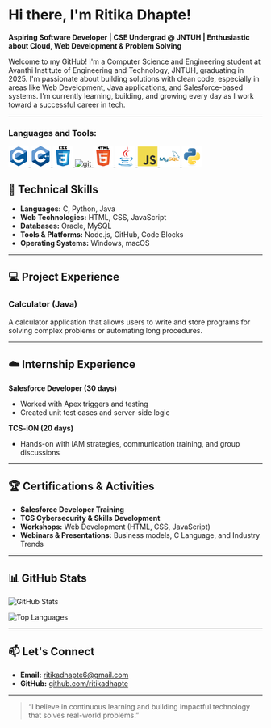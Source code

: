 # Hi there, I'm Ritika Dhapte!

**Aspiring Software Developer | CSE Undergrad @ JNTUH | Enthusiastic about Cloud, Web Development & Problem Solving**

Welcome to my GitHub! I'm a Computer Science and Engineering student at Avanthi Institute of Engineering and Technology, JNTUH, graduating in 2025. I'm passionate about building solutions with clean code, especially in areas like Web Development, Java applications, and Salesforce-based systems. I'm currently learning, building, and growing every day as I work toward a successful career in tech.

---
<h3 align="left">Languages and Tools:</h3>
<p align="left"> <a href="https://www.cprogramming.com/" target="_blank" rel="noreferrer"> <img src="https://raw.githubusercontent.com/devicons/devicon/master/icons/c/c-original.svg" alt="c" width="40" height="40"/> </a> <a href="https://www.w3schools.com/cpp/" target="_blank" rel="noreferrer"> <img src="https://raw.githubusercontent.com/devicons/devicon/master/icons/cplusplus/cplusplus-original.svg" alt="cplusplus" width="40" height="40"/> </a> <a href="https://www.w3schools.com/css/" target="_blank" rel="noreferrer"> <img src="https://raw.githubusercontent.com/devicons/devicon/master/icons/css3/css3-original-wordmark.svg" alt="css3" width="40" height="40"/> </a> <a href="https://git-scm.com/" target="_blank" rel="noreferrer"> <img src="https://www.vectorlogo.zone/logos/git-scm/git-scm-icon.svg" alt="git" width="40" height="40"/> </a> <a href="https://www.w3.org/html/" target="_blank" rel="noreferrer"> <img src="https://raw.githubusercontent.com/devicons/devicon/master/icons/html5/html5-original-wordmark.svg" alt="html5" width="40" height="40"/> </a> <a href="https://www.java.com" target="_blank" rel="noreferrer"> <img src="https://raw.githubusercontent.com/devicons/devicon/master/icons/java/java-original.svg" alt="java" width="40" height="40"/> </a> <a href="https://developer.mozilla.org/en-US/docs/Web/JavaScript" target="_blank" rel="noreferrer"> <img src="https://raw.githubusercontent.com/devicons/devicon/master/icons/javascript/javascript-original.svg" alt="javascript" width="40" height="40"/> </a> <a href="https://www.mysql.com/" target="_blank" rel="noreferrer"> <img src="https://raw.githubusercontent.com/devicons/devicon/master/icons/mysql/mysql-original-wordmark.svg" alt="mysql" width="40" height="40"/> </a> <a href="https://www.python.org" target="_blank" rel="noreferrer"> <img src="https://raw.githubusercontent.com/devicons/devicon/master/icons/python/python-original.svg" alt="python" width="40" height="40"/> </a> </p>

## 🔧 Technical Skills

- **Languages:** C, Python, Java  
- **Web Technologies:** HTML, CSS, JavaScript  
- **Databases:** Oracle, MySQL  
- **Tools & Platforms:** Node.js, GitHub, Code Blocks  
- **Operating Systems:** Windows, macOS  

---

## 💻 Project Experience

### Calculator (Java)
A calculator application that allows users to write and store programs for solving complex problems or automating long procedures.

---

## ☁️ Internship Experience

**Salesforce Developer (30 days)**  
- Worked with Apex triggers and testing  
- Created unit test cases and server-side logic  

**TCS-iON (20 days)**  
- Hands-on with IAM strategies, communication training, and group discussions  

---

## 🏆 Certifications & Activities

- **Salesforce Developer Training**  
- **TCS Cybersecurity & Skills Development**  
- **Workshops:** Web Development (HTML, CSS, JavaScript)  
- **Webinars & Presentations:** Business models, C Language, and Industry Trends  

---

## 📊 GitHub Stats

![GitHub Stats](https://github-readme-stats.vercel.app/api?username=ritikadhapte&show_icons=true&theme=default)

![Top Languages](https://github-readme-stats.vercel.app/api/top-langs/?username=ritikadhapte&layout=compact)

---

## 📫 Let's Connect

- **Email:** [ritikadhapte6@gmail.com](mailto:ritikadhapte6@gmail.com)
- **GitHub:** [github.com/ritikadhapte](https://github.com/ritikadhapte)

---

> “I believe in continuous learning and building impactful technology that solves real-world problems.”
